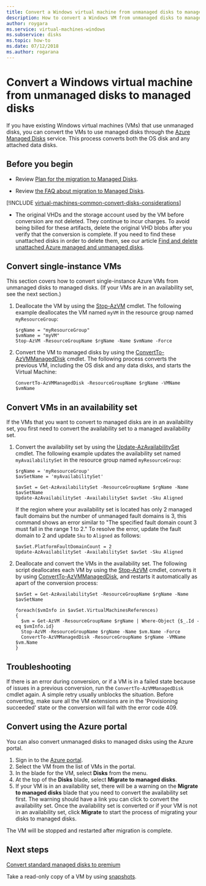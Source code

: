 ```yaml
---
title: Convert a Windows virtual machine from unmanaged disks to managed disks
description: How to convert a Windows VM from unmanaged disks to managed disks by using PowerShell in the Resource Manager deployment model
author: roygara
ms.service: virtual-machines-windows
ms.subservice: disks
ms.topic: how-to
ms.date: 07/12/2018
ms.author: rogarana
---
```


# Convert a Windows virtual machine from unmanaged disks to managed disks

If you have existing Windows virtual machines (VMs) that use unmanaged disks, you can convert the VMs to use managed disks through the [Azure Managed Disks](managed-disks-overview.md) service. This process converts both the OS disk and any attached data disks.

 

## Before you begin


* Review [Plan for the migration to Managed Disks](on-prem-to-azure.md#plan-for-the-migration-to-managed-disks).

* Review [the FAQ about migration to Managed Disks](faq-for-disks.md#migrate-to-managed-disks).

[!INCLUDE [virtual-machines-common-convert-disks-considerations](../../../includes/virtual-machines-common-convert-disks-considerations.md)]

* The original VHDs and the storage account used by the VM before conversion are not deleted. They continue to incur charges. To avoid being billed for these artifacts, delete the original VHD blobs after you verify that the conversion is complete. If you need to find these unattached disks in order to delete them, see our article [Find and delete unattached Azure managed and unmanaged disks](find-unattached-disks.md).


## Convert single-instance VMs
This section covers how to convert single-instance Azure VMs from unmanaged disks to managed disks. (If your VMs are in an availability set, see the next section.) 

1. Deallocate the VM by using the [Stop-AzVM](https://docs.microsoft.com/powershell/module/az.compute/stop-azvm) cmdlet. The following example deallocates the VM named `myVM` in the resource group named `myResourceGroup`: 

   ```azurepowershell-interactive
   $rgName = "myResourceGroup"
   $vmName = "myVM"
   Stop-AzVM -ResourceGroupName $rgName -Name $vmName -Force
   ```

2. Convert the VM to managed disks by using the [ConvertTo-AzVMManagedDisk](https://docs.microsoft.com/powershell/module/az.compute/convertto-azvmmanageddisk) cmdlet. The following process converts the previous VM, including the OS disk and any data disks, and starts the Virtual Machine:

   ```azurepowershell-interactive
   ConvertTo-AzVMManagedDisk -ResourceGroupName $rgName -VMName $vmName
   ```



## Convert VMs in an availability set

If the VMs that you want to convert to managed disks are in an availability set, you first need to convert the availability set to a managed availability set.

1. Convert the availability set by using the [Update-AzAvailabilitySet](https://docs.microsoft.com/powershell/module/az.compute/update-azavailabilityset) cmdlet. The following example updates the availability set named `myAvailabilitySet` in the resource group named `myResourceGroup`:

   ```azurepowershell-interactive
   $rgName = 'myResourceGroup'
   $avSetName = 'myAvailabilitySet'

   $avSet = Get-AzAvailabilitySet -ResourceGroupName $rgName -Name $avSetName
   Update-AzAvailabilitySet -AvailabilitySet $avSet -Sku Aligned 
   ```

   If the region where your availability set is located has only 2 managed fault domains but the number of unmanaged fault domains is 3, this command shows an error similar to "The specified fault domain count 3 must fall in the range 1 to 2." To resolve the error, update the fault domain to 2 and update `Sku` to `Aligned` as follows:

   ```azurepowershell-interactive
   $avSet.PlatformFaultDomainCount = 2
   Update-AzAvailabilitySet -AvailabilitySet $avSet -Sku Aligned
   ```

2. Deallocate and convert the VMs in the availability set. The following script deallocates each VM by using the [Stop-AzVM](https://docs.microsoft.com/powershell/module/az.compute/stop-azvm) cmdlet, converts it by using [ConvertTo-AzVMManagedDisk](https://docs.microsoft.com/powershell/module/az.compute/convertto-azvmmanageddisk), and restarts it automatically as apart of the conversion process:

   ```azurepowershell-interactive
   $avSet = Get-AzAvailabilitySet -ResourceGroupName $rgName -Name $avSetName

   foreach($vmInfo in $avSet.VirtualMachinesReferences)
   {
     $vm = Get-AzVM -ResourceGroupName $rgName | Where-Object {$_.Id -eq $vmInfo.id}
     Stop-AzVM -ResourceGroupName $rgName -Name $vm.Name -Force
     ConvertTo-AzVMManagedDisk -ResourceGroupName $rgName -VMName $vm.Name
   }
   ```


## Troubleshooting

If there is an error during conversion, or if a VM is in a failed state because of issues in a previous conversion, run the `ConvertTo-AzVMManagedDisk` cmdlet again. A simple retry usually unblocks the situation.
Before converting, make sure all the VM extensions are in the 'Provisioning succeeded' state or the conversion will fail with the error code 409.

## Convert using the Azure portal

You can also convert unmanaged disks to managed disks using the Azure portal.

1. Sign in to the [Azure portal](https://portal.azure.com).
2. Select the VM from the list of VMs in the portal.
3. In the blade for the VM, select **Disks** from the menu.
4. At the top of the **Disks** blade, select **Migrate to managed disks**.
5. If your VM is in an availability set, there will be a warning on the **Migrate to managed disks** blade that you need to convert the availability set first. The warning should have a link you can click to convert the availability set. Once the availability set is converted or if your VM is not in an availability set, click **Migrate** to start the process of migrating your disks to managed disks.

The VM will be stopped and restarted after migration is complete.

## Next steps

[Convert standard managed disks to premium](convert-disk-storage.md)

Take a read-only copy of a VM by using [snapshots](snapshot-copy-managed-disk.md).

